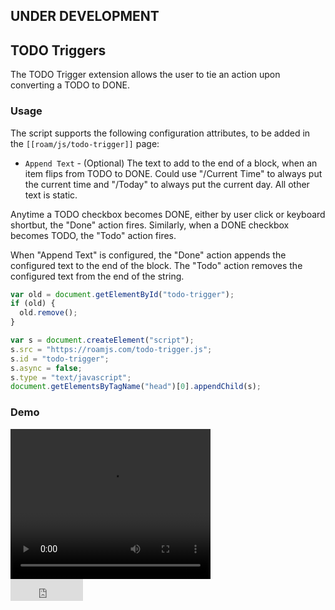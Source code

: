 ## UNDER DEVELOPMENT

## TODO Triggers

The TODO Trigger extension allows the user to tie an action upon converting a TODO to DONE.

### Usage

The script supports the following configuration attributes, to be added in the `[[roam/js/todo-trigger]]` page:

- `Append Text` - (Optional) The text to add to the end of a block, when an item flips from TODO to DONE. Could use "/Current Time" to always put the current time and "/Today" to always put the current day. All other text is static.

Anytime a TODO checkbox becomes DONE, either by user click or keyboard shortbut, the "Done" action fires. Similarly, when a DONE checkbox becomes TODO, the "Todo" action fires. 

When "Append Text" is configured, the "Done" action appends the configured text to the end of the block. The "Todo" action removes the configured text from the end of the string.

```javascript
var old = document.getElementById("todo-trigger");
if (old) {
  old.remove();
}

var s = document.createElement("script");
s.src = "https://roamjs.com/todo-trigger.js";
s.id = "todo-trigger";
s.async = false;
s.type = "text/javascript";
document.getElementsByTagName("head")[0].appendChild(s);
```

### Demo

<video width="320" height="240" controls>
  <source src="../../videos/todo-trigger.mp4" type="video/mp4">
</video>

<br/>

<iframe src="https://github.com/sponsors/dvargas92495/button" title="Sponsor dvargas92495" height="35" width="116" style="border: 0;"></iframe>
